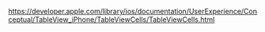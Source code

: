 https://developer.apple.com/library/ios/documentation/UserExperience/Conceptual/TableView_iPhone/TableViewCells/TableViewCells.html




